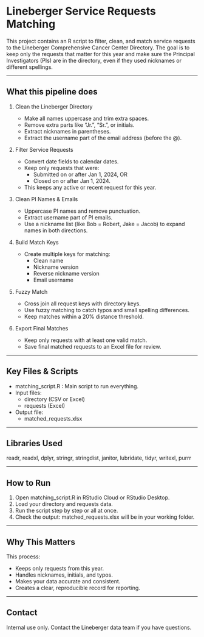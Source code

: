 Lineberger Service Requests Matching
====================================

This project contains an R script to filter, clean, and match service requests 
to the Lineberger Comprehensive Cancer Center Directory. The goal is to keep 
only the requests that matter for this year and make sure the Principal 
Investigators (PIs) are in the directory, even if they used nicknames or 
different spellings.

------------------------------------
What this pipeline does
------------------------------------

1. Clean the Lineberger Directory
   - Make all names uppercase and trim extra spaces.
   - Remove extra parts like “Jr.”, “Sr.”, or initials.
   - Extract nicknames in parentheses.
   - Extract the username part of the email address (before the @).

2. Filter Service Requests
   - Convert date fields to calendar dates.
   - Keep only requests that were:
     * Submitted on or after Jan 1, 2024, OR
     * Closed on or after Jan 1, 2024.
   - This keeps any active or recent request for this year.

3. Clean PI Names & Emails
   - Uppercase PI names and remove punctuation.
   - Extract username part of PI emails.
   - Use a nickname list (like Bob = Robert, Jake = Jacob) to expand names 
     in both directions.

4. Build Match Keys
   - Create multiple keys for matching:
     * Clean name
     * Nickname version
     * Reverse nickname version
     * Email username

5. Fuzzy Match
   - Cross join all request keys with directory keys.
   - Use fuzzy matching to catch typos and small spelling differences.
   - Keep matches within a 20% distance threshold.

6. Export Final Matches
   - Keep only requests with at least one valid match.
   - Save final matched requests to an Excel file for review.

------------------------------------
Key Files & Scripts
------------------------------------

- matching_script.R : Main script to run everything.
- Input files:
  * directory (CSV or Excel)
  * requests (Excel)
- Output file:
  * matched_requests.xlsx

------------------------------------
Libraries Used
------------------------------------

readr, readxl, dplyr, stringr, stringdist, janitor, lubridate, tidyr, 
writexl, purrr

------------------------------------
How to Run
------------------------------------

1. Open matching_script.R in RStudio Cloud or RStudio Desktop.
2. Load your directory and requests data.
3. Run the script step by step or all at once.
4. Check the output: matched_requests.xlsx will be in your working folder.

------------------------------------
Why This Matters
------------------------------------

This process:
- Keeps only requests from this year.
- Handles nicknames, initials, and typos.
- Makes your data accurate and consistent.
- Creates a clear, reproducible record for reporting.

------------------------------------
Contact
------------------------------------

Internal use only.
Contact the Lineberger data team if you have questions.
